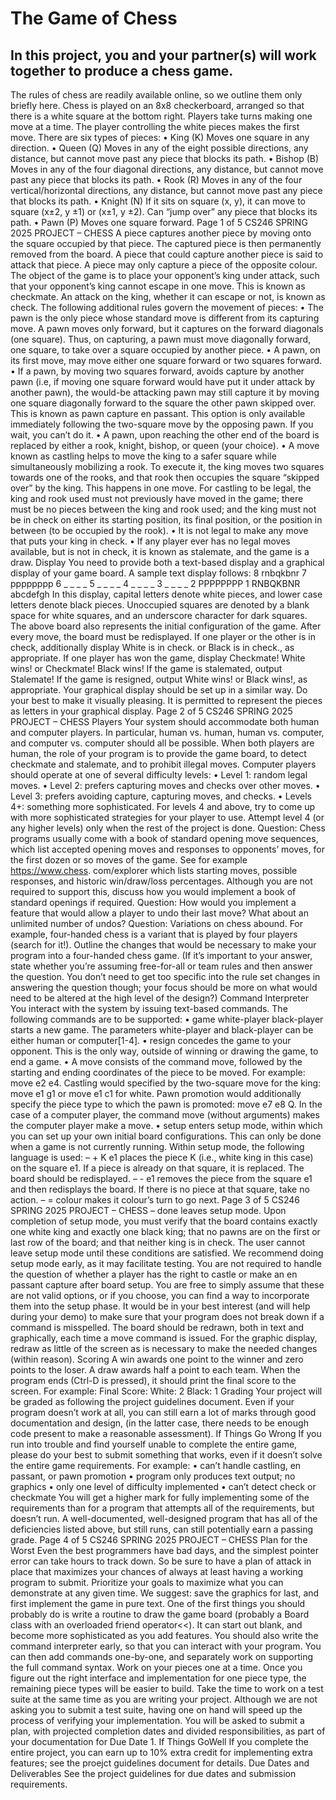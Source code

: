 # The Game of Chess
## In this project, you and your partner(s) will work together to produce a chess game.
The rules of chess are readily available online, so we outline them only briefly here.
Chess is played on an 8x8 checkerboard, arranged so that there is a white square at the bottom right. Players take turns
making one move at a time. The player controlling the white pieces makes the first move.
There are six types of pieces:
• King (K) Moves one square in any direction.
• Queen (Q) Moves in any of the eight possible directions, any distance, but cannot move past any piece that blocks its
path.
• Bishop (B) Moves in any of the four diagonal directions, any distance, but cannot move past any piece that blocks its
path.
• Rook (R) Moves in any of the four vertical/horizontal directions, any distance, but cannot move past any piece that
blocks its path.
• Knight (N) If it sits on square (x, y), it can move to square (x±2, y ±1) or (x±1, y ±2). Can “jump over” any piece
that blocks its path.
• Pawn (P) Moves one square forward.
Page 1 of 5
CS246 SPRING 2025 PROJECT – CHESS
A piece captures another piece by moving onto the square occupied by that piece. The captured piece is then permanently
removed from the board. A piece that could capture another piece is said to attack that piece. A piece may only capture a
piece of the opposite colour.
The object of the game is to place your opponent’s king under attack, such that your opponent’s king cannot escape in one
move. This is known as checkmate. An attack on the king, whether it can escape or not, is known as check.
The following additional rules govern the movement of pieces:
• The pawn is the only piece whose standard move is different from its capturing move. A pawn moves only forward,
but it captures on the forward diagonals (one square). Thus, on capturing, a pawn must move diagonally forward, one
square, to take over a square occupied by another piece.
• A pawn, on its first move, may move either one square forward or two squares forward.
• If a pawn, by moving two squares forward, avoids capture by another pawn (i.e, if moving one square forward would
have put it under attack by another pawn), the would-be attacking pawn may still capture it by moving one square
diagonally forward to the square the other pawn skipped over. This is known as pawn capture en passant. This option
is only available immediately following the two-square move by the opposing pawn. If you wait, you can’t do it.
• A pawn, upon reaching the other end of the board is replaced by either a rook, knight, bishop, or queen (your choice).
• A move known as castling helps to move the king to a safer square while simultaneously mobilizing a rook. To execute
it, the king moves two squares towards one of the rooks, and that rook then occupies the square “skipped over” by the
king. This happens in one move. For castling to be legal, the king and rook used must not previously have moved in the
game; there must be no pieces between the king and rook used; and the king must not be in check on either its starting
position, its final position, or the position in between (to be occupied by the rook).
• It is not legal to make any move that puts your king in check.
• If any player ever has no legal moves available, but is not in check, it is known as stalemate, and the game is a draw.
Display
You need to provide both a text-based display and a graphical display of your game board. A sample text display follows:
8 rnbqkbnr
7 pppppppp
6 _ _ _ _
5 _ _ _ _
4 _ _ _ _
3 _ _ _ _
2 PPPPPPPP
1 RNBQKBNR
abcdefgh
In this display, capital letters denote white pieces, and lower case letters denote black pieces. Unoccupied squares are denoted
by a blank space for white squares, and an underscore character for dark squares. The above board also represents the initial
configuration of the game.
After every move, the board must be redisplayed. If one player or the other is in check, additionally display White is in check.
or Black is in check., as appropriate. If one player has won the game, display Checkmate! White wins! or
Checkmate! Black wins! If the game is stalemated, output Stalemate! If the game is resigned, output White wins!
or Black wins!, as appropriate.
Your graphical display should be set up in a similar way. Do your best to make it visually pleasing. It is permitted to
represent the pieces as letters in your graphical display.
Page 2 of 5
CS246 SPRING 2025 PROJECT – CHESS
Players
Your system should accommodate both human and computer players. In particular, human vs. human, human vs. computer,
and computer vs. computer should all be possible. When both players are human, the role of your program is to provide the
game board, to detect checkmate and stalemate, and to prohibit illegal moves. Computer players should operate at one of
several difficulty levels:
• Level 1: random legal moves.
• Level 2: prefers capturing moves and checks over other moves.
• Level 3: prefers avoiding capture, capturing moves, and checks.
• Levels 4+: something more sophisticated.
For levels 4 and above, try to come up with more sophisticated strategies for your player to use. Attempt level 4 (or any higher
levels) only when the rest of the project is done.
Question: Chess programs usually come with a book of standard opening move sequences, which list accepted opening moves
and responses to opponents’ moves, for the first dozen or so moves of the game. See for example https://www.chess.
com/explorer which lists starting moves, possible responses, and historic win/draw/loss percentages. Although you are
not required to support this, discuss how you would implement a book of standard openings if required.
Question: How would you implement a feature that would allow a player to undo their last move? What about an unlimited
number of undos?
Question: Variations on chess abound. For example, four-handed chess is a variant that is played by four players (search for
it!). Outline the changes that would be necessary to make your program into a four-handed chess game. (If it’s important to
your answer, state whether you’re assuming free-for-all or team rules and then answer the question. You don’t need to get
too specific into the rule set changes in answering the question though; your focus should be more on what would need to be
altered at the high level of the design?)
Command Interpreter
You interact with the system by issuing text-based commands. The following commands are to be supported:
• game white-player black-player starts a new game. The parameters white-player and black-player
can be either human or computer[1-4].
• resign concedes the game to your opponent. This is the only way, outside of winning or drawing the game, to end a
game.
• A move consists of the command move, followed by the starting and ending coordinates of the piece to be moved. For
example: move e2 e4. Castling would specified by the two-square move for the king: move e1 g1 or move e1
c1 for white. Pawn promotion would additionally specify the piece type to which the pawn is promoted: move e7
e8 Q. In the case of a computer player, the command move (without arguments) makes the computer player make a
move.
• setup enters setup mode, within which you can set up your own initial board configurations. This can only be done
when a game is not currently running. Within setup mode, the following language is used:
– + K e1 places the piece K (i.e., white king in this case) on the square e1. If a piece is already on that square, it
is replaced. The board should be redisplayed.
– - e1 removes the piece from the square e1 and then redisplays the board. If there is no piece at that square, take
no action.
– = colour makes it colour’s turn to go next.
Page 3 of 5
CS246 SPRING 2025 PROJECT – CHESS
– done leaves setup mode.
Upon completion of setup mode, you must verify that the board contains exactly one white king and exactly one black
king; that no pawns are on the first or last row of the board; and that neither king is in check. The user cannot leave
setup mode until these conditions are satisfied. We recommend doing setup mode early, as it may facilitate testing.
You are not required to handle the question of whether a player has the right to castle or make an en passant capture
after board setup. You are free to simply assume that these are not valid options, or if you choose, you can find a way to
incorporate them into the setup phase.
It would be in your best interest (and will help during your demo) to make sure that your program does not break down if
a command is misspelled.
The board should be redrawn, both in text and graphically, each time a move command is issued. For the graphic display,
redraw as little of the screen as is necessary to make the needed changes (within reason).
Scoring
A win awards one point to the winner and zero points to the loser. A draw awards half a point to each team. When the program
ends (Ctrl-D is pressed), it should print the final score to the screen. For example:
Final Score:
White: 2
Black: 1
Grading
Your project will be graded as following the project guidelines document. Even if your program doesn’t work at all, you can
still earn a lot of marks through good documentation and design, (in the latter case, there needs to be enough code present to
make a reasonable assessment).
If Things Go Wrong
If you run into trouble and find yourself unable to complete the entire game, please do your best to submit something that
works, even if it doesn’t solve the entire game requirements. For example:
• can’t handle castling, en passant, or pawn promotion
• program only produces text output; no graphics
• only one level of difficulty implemented
• can’t detect check or checkmate
You will get a higher mark for fully implementing some of the requirements than for a program that attempts all of the
requirements, but doesn’t run.
A well-documented, well-designed program that has all of the deficiencies listed above, but still runs, can still potentially
earn a passing grade.
Page 4 of 5
CS246 SPRING 2025 PROJECT – CHESS
Plan for the Worst
Even the best programmers have bad days, and the simplest pointer error can take hours to track down. So be sure to have a
plan of attack in place that maximizes your chances of always at least having a working program to submit. Prioritize your
goals to maximize what you can demonstrate at any given time. We suggest: save the graphics for last, and first implement the
game in pure text. One of the first things you should probably do is write a routine to draw the game board (probably a Board
class with an overloaded friend operator<<). It can start out blank, and become more sophisticated as you add features.
You should also write the command interpreter early, so that you can interact with your program. You can then add commands
one-by-one, and separately work on supporting the full command syntax. Work on your pieces one at a time. Once you figure
out the right interface and implementation for one piece type, the remaining piece types will be easier to build. Take the time
to work on a test suite at the same time as you are writing your project. Although we are not asking you to submit a test suite,
having one on hand will speed up the process of verifying your implementation.
You will be asked to submit a plan, with projected completion dates and divided responsibilities, as part of your documentation
for Due Date 1.
If Things GoWell
If you complete the entire project, you can earn up to 10% extra credit for implementing extra features; see the proejct
guidelines document for details.
Due Dates and Deliverables
See the project guidelines for due dates and submission requirements.
